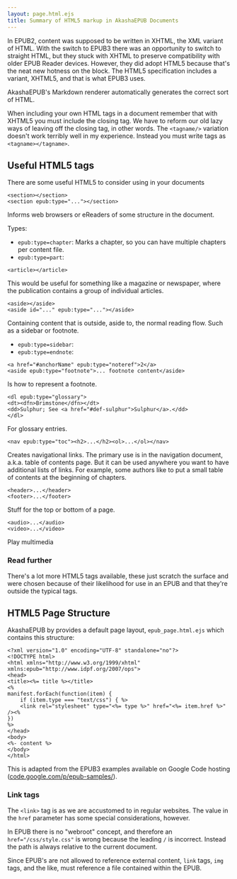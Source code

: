 ```yaml
---
layout: page.html.ejs
title: Summary of HTML5 markup in AkashaEPUB Documents
---
```


In EPUB2, content was supposed to be written in XHTML, the XML variant of HTML.  With the switch to EPUB3 there was an opportunity to switch to straight HTML, but they stuck with XHTML to preserve compatibility with older EPUB Reader devices.  However, they did adopt HTML5 because that's the neat new hotness on the block.  The HTML5 specification includes a variant, XHTML5, and that is what EPUB3 uses.

AkashaEPUB's Markdown renderer automatically generates the correct sort of HTML.

When including your own HTML tags in a document remember that with XHTML5 you must include the closing tag.  We have to reform our old lazy ways of leaving off the closing tag, in other words.  The ```<tagname/>``` variation doesn't work terribly well in my experience.  Instead you must write tags as ```<tagname></tagname>```.

## Useful HTML5 tags

There are some useful HTML5 to consider using in your documents

```
<section></section>
<section epub:type="..."></section>
```

Informs web browsers or eReaders of some structure in the document.

Types:
  * `epub:type=chapter`:  Marks a chapter, so you can have multiple chapters per content file.
  * `epub:type=part`:


```
<article></article>
```

This would be useful for something like a magazine or newspaper, where the publication contains a group of individual articles.

```
<aside></aside>
<aside id="..." epub:type="..."></aside>
```

Containing content that is outside, aside to, the normal reading flow.  Such as a sidebar or footnote.
  * `epub:type=sidebar`:
  * `epub:type=endnote`:


```
<a href="#anchorName" epub:type="noteref">2</a>
<aside epub:type="footnote">... footnote content</aside>
```

Is how to represent a footnote.

```
<dl epub:type="glossary">
<dt><dfn>Brimstone</dfn></dt>
<dd>Sulphur; See <a href="#def-sulphur">Sulphur</a>.</dd>
</dl>
```

For glossary entries.


```
<nav epub:type="toc"><h2>...</h2><ol>...</ol></nav>
```

Creates navigational links.  The primary use is in the navigation document, a.k.a. table of contents page.  But it can be used anywhere you want to have additional lists of links.  For example, some authors like to put a small table of contents at the beginning of chapters.

```
<header>...</header>
<footer>...</footer>
```

Stuff for the top or bottom of a page.

```
<audio>...</audio>
<video>...</video>
```

Play multimedia

### Read further

There's a lot more HTML5 tags available, these just scratch the surface and were chosen because of their likelihood for use in an EPUB and that they're outside the typical tags.

## HTML5 Page Structure

AkashaEPUB by provides a default page layout, `epub_page.html.ejs` which contains this structure:

```
<?xml version="1.0" encoding="UTF-8" standalone="no"?>
<!DOCTYPE html>
<html xmlns="http://www.w3.org/1999/xhtml" xmlns:epub="http://www.idpf.org/2007/ops">
<head>
<title><%= title %></title>
<%
manifest.forEach(function(item) {
    if (item.type === "text/css") { %>
    <link rel="stylesheet" type="<%= type %>" href="<%= item.href %>" /><%
})
%>
</head>
<body>
<%- content %>
</body>
</html>
```

This is adapted from the EPUB3 examples available on Google Code hosting ([code.google.com/p/epub-samples/](https://code.google.com/p/epub-samples/)).

### Link tags

The `<link>` tag is as we are accustomed to in regular websites.  The value in the `href` parameter has some special considerations, however.

In EPUB there is no "webroot" concept, and therefore an `href="/css/style.css"` is wrong because the leading `/` is incorrect.  Instead the path is always relative to the current document.

Since EPUB's are not allowed to reference external content, `link` tags, `img` tags, and the like, must reference a file contained within the EPUB.

